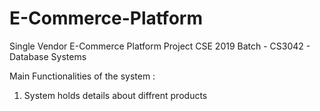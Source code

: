 # E-Commerce-Platform

Single Vendor E-Commerce Platform Project
CSE 2019 Batch - CS3042 - Database Systems

Main Functionalities of the system :
1. System holds details about diffrent products
